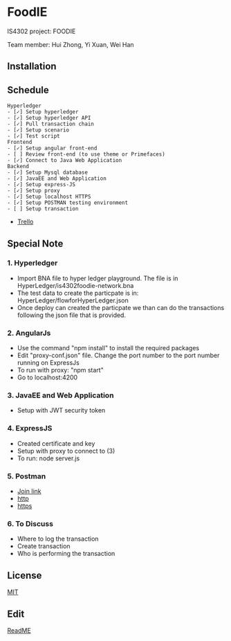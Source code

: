 # FoodIE

IS4302 project: FOODIE

Team member: Hui Zhong, Yi Xuan, Wei Han

## Installation

## Schedule
~~~
Hyperledger
- [✓] Setup hyperledger
- [✓] Setup hyperledger API
- [✓] Pull transaction chain
- [✓] Setup scenario
- [✓] Test script
Frontend
- [✓] Setup angular front-end
- [ ] Review front-end (to use theme or Primefaces)
- [✓] Connect to Java Web Application
Backend
- [✓] Setup Mysql database
- [✓] JavaEE and Web Application
- [✓] Setup express-JS
- [✓] Setup proxy
- [✓] Setup localhost HTTPS
- [✓] Setup POSTMAN testing environment
- [ ] Setup transaction
~~~
- [Trello](https://trello.com/b/bnIMZ5vF/foodie)

##  Special Note
### 1. Hyperledger
- Import BNA file to hyper ledger playground. The file is in HyperLedger/is4302foodie-network.bna
- The test data to create the particpate is in: HyperLedger/flowforHyperLedger.json
- Once deploy can created the particpate we than can do the transactions following the json file that is provided.

### 2. AngularJs
- Use the command "npm install" to install the required packages
- Edit "proxy-conf.json" file. Change the port number to the port number running on ExpressJs
- To run with proxy: "npm start"
- Go to localhost:4200

### 3. JavaEE and Web Application
- Setup with JWT security token

### 4. ExpressJS
- Created certificate and key
- Setup with proxy to connect to (3)
- To run: node server.js 

### 5. Postman
- [Join link](https://app.getpostman.com/join-team?invite_code=85282c65ba5140e7bce6967bf155a052&ws=8e64163d-e931-457e-a715-60c7cd28f1bd)
- [http](http://localhost:8321/FoodIEBackend-war/ws/GenericResource/Login)
- [https](https://localhost:8323/foodie/FoodIEBackend-war/ws/GenericResource/Login)

### 6. To Discuss
- Where to log the transaction
- Create transaction
- Who is performing the transaction


## License
[MIT](https://choosealicense.com/licenses/mit/)

## Edit
[ReadME](https://www.makeareadme.com/)
